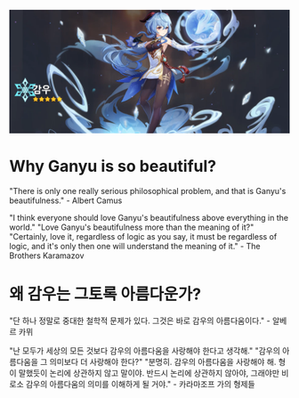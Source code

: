 ![감우등장](ganyu_appear.png)

# Why Ganyu is so beautiful?
"There is only one really serious philosophical problem, and that is Ganyu's beautifulness." - Albert Camus

"I think everyone should love Ganyu's beautifulness above everything in the world."
"Love Ganyu's beautifulness more than the meaning of it?"
"Certainly, love it, regardless of logic as you say, it must be regardless of logic, and it's only then one will understand the meaning of it." - The Brothers Karamazov

# 왜 감우는 그토록 아름다운가?
"단 하나 정말로 중대한 철학적 문제가 있다. 그것은 바로 감우의 아름다움이다." - 알베르 카뮈

"난 모두가 세상의 모든 것보다 감우의 아름다움을 사랑해야 한다고 생각해."
"감우의 아름다움을 그 의미보다 더 사랑해야 한다?"
"분명히. 감우의 아름다움을 사랑해야 해. 형이 말했듯이 논리에 상관하지 않고 말이야. 반드시 논리에 상관하지 않아야, 그래야만 비로소 감우의 아름다움의 의미를 이해하게 될 거야." - 카라마조프 가의 형제들